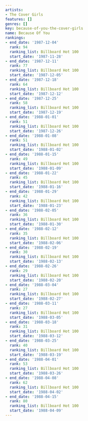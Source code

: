 ```yaml
---
artists:
- The Cover Girls
features: []
genres: []
key: because-of-you-the-cover-girls
name: Because Of You
rankings:
- end_date: '1987-12-04'
  rank: 94
  ranking_list: Billboard Hot 100
  start_date: '1987-11-28'
- end_date: '1987-12-11'
  rank: 77
  ranking_list: Billboard Hot 100
  start_date: '1987-12-05'
- end_date: '1987-12-18'
  rank: 64
  ranking_list: Billboard Hot 100
  start_date: '1987-12-12'
- end_date: '1987-12-25'
  rank: 58
  ranking_list: Billboard Hot 100
  start_date: '1987-12-19'
- end_date: '1988-01-01'
  rank: 51
  ranking_list: Billboard Hot 100
  start_date: '1987-12-26'
- end_date: '1988-01-08'
  rank: 51
  ranking_list: Billboard Hot 100
  start_date: '1988-01-02'
- end_date: '1988-01-15'
  rank: 49
  ranking_list: Billboard Hot 100
  start_date: '1988-01-09'
- end_date: '1988-01-22'
  rank: 45
  ranking_list: Billboard Hot 100
  start_date: '1988-01-16'
- end_date: '1988-01-29'
  rank: 42
  ranking_list: Billboard Hot 100
  start_date: '1988-01-23'
- end_date: '1988-02-05'
  rank: 36
  ranking_list: Billboard Hot 100
  start_date: '1988-01-30'
- end_date: '1988-02-12'
  rank: 35
  ranking_list: Billboard Hot 100
  start_date: '1988-02-06'
- end_date: '1988-02-19'
  rank: 30
  ranking_list: Billboard Hot 100
  start_date: '1988-02-13'
- end_date: '1988-02-26'
  rank: 29
  ranking_list: Billboard Hot 100
  start_date: '1988-02-20'
- end_date: '1988-03-04'
  rank: 27
  ranking_list: Billboard Hot 100
  start_date: '1988-02-27'
- end_date: '1988-03-11'
  rank: 27
  ranking_list: Billboard Hot 100
  start_date: '1988-03-05'
- end_date: '1988-03-18'
  rank: 31
  ranking_list: Billboard Hot 100
  start_date: '1988-03-12'
- end_date: '1988-03-25'
  rank: 40
  ranking_list: Billboard Hot 100
  start_date: '1988-03-19'
- end_date: '1988-04-01'
  rank: 53
  ranking_list: Billboard Hot 100
  start_date: '1988-03-26'
- end_date: '1988-04-08'
  rank: 62
  ranking_list: Billboard Hot 100
  start_date: '1988-04-02'
- end_date: '1988-04-15'
  rank: 80
  ranking_list: Billboard Hot 100
  start_date: '1988-04-09'
---
```


